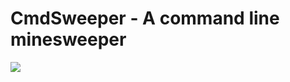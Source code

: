 # CmdSweeper - A command line minesweeper
<img src="https://upload.wikimedia.org/wikipedia/commons/8/89/PMA-3_landmine.JPEG">
